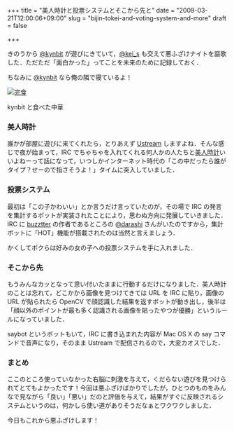 +++
title = "美人時計と投票システムとそこから先と"
date = "2009-03-21T12:00:06+09:00"
slug = "bijin-tokei-and-voting-system-and-more"
draft = false

+++

<p>きのうから <a href="http://twitter.com/kynbit" title="Twitter / kynbit">@kynbit</a> が遊びにきていて，<a href="http://twitter.com/kei_s" title="Twitter / kei_s">@kei_s</a> も交えて悪ふざけナイトを謳歌した．ただただ「面白かった」ってことを未来のために記録しておく．</p>
<p>ちなみに <a href="http://twitter.com/kynbit" title="Twitter / kynbit">@kynbit</a> なら俺の隣で寝ているよ！</p>
<p><a href="http://www.flickr.com/photos/june29/3370387724/" title="完食 by june29, on Flickr"><img src="http://farm4.static.flickr.com/3458/3370387724_63882a4b1b.jpg" alt="完食" /></a></p>
<p class="photo-caption">kynbit と食べた中華</p>
<h3>美人時計</h3>
<p>誰かが部屋に遊びに来てくれたら，とりあえず <a href="http://www.ustream.tv/" title="USTREAM.TV: LIVE VIDEO Streaming, Free Video Chat Rooms. Watch Shows &amp; Broadcast Live TV, stream videos, web podcasts. Live streaming videos and webcam chat">Ustream</a> しますよね．そんな感じで夜が始まって，IRC でちゃちゃを入れてくれる何人かの人たちと<a href="http://www.bijint.com/" title="bijin-tokei（美人時計）official website">美人時計</a>いいよねーって話になって，いつしかインターネット時代の「この中だったら誰がタイプ？せーので指さそうよ！」タイムに突入していました．</p>
<h3>投票システム</h3>
<p>最初は「この子かわいい」とか言うだけ言っていたのが，その場で IRC の発言を集計するボットが実装されたことにより，思わぬ方向に発展していきました．IRC に <a href="http://buzztter.com/" title="buzztter">buzztter</a> の作者であるところの <a href="http://twitter.com/darashi" title="Twitter / darashi">@darashi</a> さんがいたのですから，集計ボットに「HOT」機能が搭載されたのは当然と言えましょう．</p>
<p>かくしてボクらは好みの女の子への投票システムを手に入れました．</p>
<h3>そこから先</h3>
<p>もうみんなカッとなって思い付いたままに行動するだけになりました．美人時計のことは忘れて，どこかから画像を見つけてきては URL を IRC に貼り，画像の URL が貼られたら OpenCV で顔認識した結果を返すボットが動き出し，後半は「顔以外のポイントが最も多く認識される画像を貼ったやつが優勝」というルールになっていました．</p>
<p>saybot というボットもいて，IRC に書き込まれた内容が Mac OS X の say コマンドで音声になり，そのまま Ustream で配信されるので，大変カオスでした．</p>
<h3>まとめ</h3>
<p>ここのところ使っていなかった右脳に刺激を与えて，くだらない遊びを見つけられてとてもよかったです！今回は悪ふざけばかりでしたが，ひとつのものをみんなで見ながら「良い」「悪い」だのと評価を与えて，結果がすぐに反映されるシステムというのは，何かしら使い道がありそうだなぁとワクワクしました．</p>
<p>今日もこれから悪ふざけします！</p>
